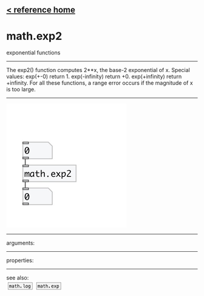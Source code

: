 [< reference home](index.html)
---

# math.exp2


exponential functions

---

The exp2() function computes 2**x, the base-2 exponential of x.
Special values:
exp(+-0) return 1.
exp(-infinity) return +0.
exp(+infinity) return +infinity.
For all these functions, a range error occurs if the magnitude of x is too
            large.
<br>


---


![example](examples/math.exp2-example.jpg)

---
arguments:


---
properties:


---
see also:<br>
[![math.log](img/object_math.log.png)](math.log.html)
[![math.exp](img/object_math.exp.png)](math.exp.html)
